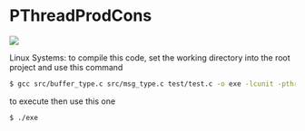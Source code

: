 # PThreadProdCons
![](http://posix.co.uk/wp-content/uploads/2015/06/Web-Logo2-300x138.png)

Linux Systems:
to compile this code, set the working directory into the root project and use this command

```sh
$ gcc src/buffer_type.c src/msg_type.c test/test.c -o exe -lcunit -pthread
```

to execute then use this one


```sh
$ ./exe
```